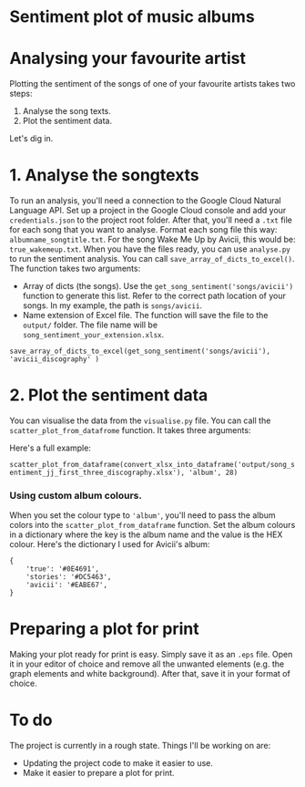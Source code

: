 # Sentiment plot of music albums


# Analysing your favourite artist

Plotting the sentiment of the songs of one of your favourite artists takes two steps:

1. Analyse the song texts.
2. Plot the sentiment data.

Let's dig in.

# 1. Analyse the songtexts

To run an analysis, you'll need a connection to the Google Cloud Natural Language API. Set up a project in the Google Cloud console and add your `credentials.json` to the project root folder. After that, you'll need a `.txt` file for each song that you want to analyse. Format each song file this way: `albumname_songtitle.txt`. For the song Wake Me Up by Avicii, this would be: `true_wakemeup.txt`. When you have the files ready, you can use `analyse.py` to run the sentiment analysis. You can call `save_array_of_dicts_to_excel()`. The function takes two arguments:

- Array of dicts (the songs). Use the `get_song_sentiment('songs/avicii')` function to generate this list. Refer to the correct path location of your songs. In my example, the path is `songs/avicii`.
- Name extension of Excel file. The function will save the file to the `output/` folder. The file name will be `song_sentiment_your_extension.xlsx`.


`save_array_of_dicts_to_excel(get_song_sentiment('songs/avicii'), 'avicii_discography' )`

# 2. Plot the sentiment data

You can visualise the data from the `visualise.py` file. You can call the `scatter_plot_from_datafrome` function. It takes three arguments:


Here's a full example:

`scatter_plot_from_dataframe(convert_xlsx_into_dataframe('output/song_sentiment_jj_first_three_discography.xlsx'), 'album', 28)`

### Using custom album colours.


When you set the colour type to `'album'`, you'll need to pass the album colors into the `scatter_plot_from_dataframe` function. Set the album colours in a dictionary where the key is the album name and the value is the HEX colour. Here's the dictionary I used for Avicii's album:

```
{
    'true': '#0E4691',
    'stories': '#DC5463',
    'avicii': '#EABE67',
}
```

# Preparing a plot for print

Making your plot ready for print is easy. Simply save it as an `.eps` file. Open it in your editor of choice and remove all the unwanted elements (e.g. the graph elements and white background). After that, save it in your format of choice.

# To do

The project is currently in a rough state. Things I'll be working on are:

- Updating the project code to make it easier to use.
- Make it easier to prepare a plot for print.
